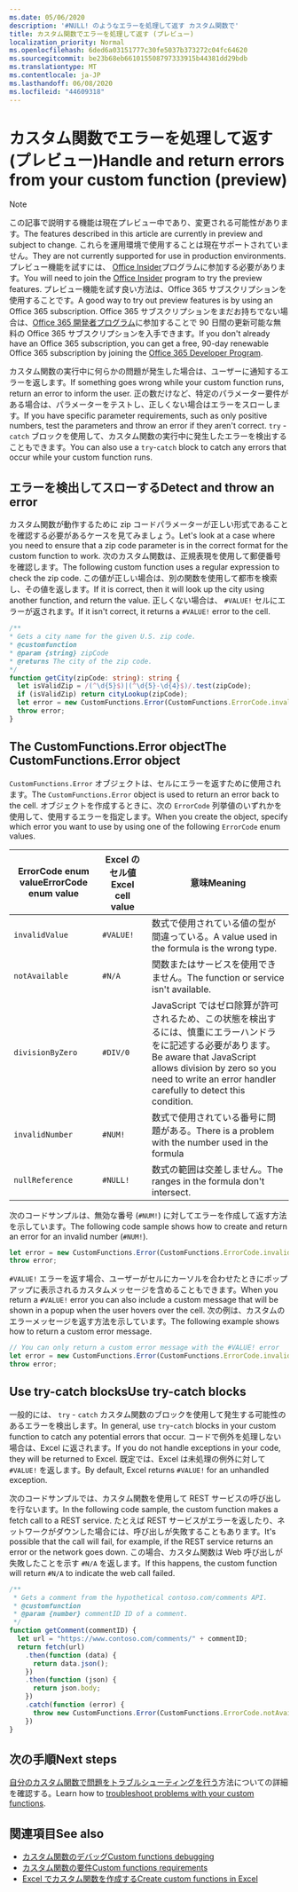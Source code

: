 ```yaml
---
ms.date: 05/06/2020
description: '#NULL! のようなエラーを処理して返す カスタム関数で'
title: カスタム関数でエラーを処理して返す (プレビュー)
localization_priority: Normal
ms.openlocfilehash: 6ded6a03151777c30fe5037b373272c04fc64620
ms.sourcegitcommit: be23b68eb661015508797333915b44381dd29bdb
ms.translationtype: MT
ms.contentlocale: ja-JP
ms.lasthandoff: 06/08/2020
ms.locfileid: "44609318"
---
```

# <a name="handle-and-return-errors-from-your-custom-function-preview"></a><span data-ttu-id="cf26d-104">カスタム関数でエラーを処理して返す (プレビュー)</span><span class="sxs-lookup"><span data-stu-id="cf26d-104">Handle and return errors from your custom function (preview)</span></span>

> [!NOTE]
> <span data-ttu-id="cf26d-105">この記事で説明する機能は現在プレビュー中であり、変更される可能性があります。</span><span class="sxs-lookup"><span data-stu-id="cf26d-105">The features described in this article are currently in preview and subject to change.</span></span> <span data-ttu-id="cf26d-106">これらを運用環境で使用することは現在サポートされていません。</span><span class="sxs-lookup"><span data-stu-id="cf26d-106">They are not currently supported for use in production environments.</span></span> <span data-ttu-id="cf26d-107">プレビュー機能を試すには、 [Office Insider](https://insider.office.com/join)プログラムに参加する必要があります。</span><span class="sxs-lookup"><span data-stu-id="cf26d-107">You will need to join the [Office Insider](https://insider.office.com/join) program to try the preview features.</span></span>  <span data-ttu-id="cf26d-108">プレビュー機能を試す良い方法は、Office 365 サブスクリプションを使用することです。</span><span class="sxs-lookup"><span data-stu-id="cf26d-108">A good way to try out preview features is by using an Office 365 subscription.</span></span> <span data-ttu-id="cf26d-109">Office 365 サブスクリプションをまだお持ちでない場合は、[Office 365 開発者プログラム](https://developer.microsoft.com/office/dev-program)に参加することで 90 日間の更新可能な無料の Office 365 サブスクリプションを入手できます。</span><span class="sxs-lookup"><span data-stu-id="cf26d-109">If you don't already have an Office 365 subscription, you can get a free, 90-day renewable Office 365 subscription by joining the [Office 365 Developer Program](https://developer.microsoft.com/office/dev-program).</span></span>

<span data-ttu-id="cf26d-110">カスタム関数の実行中に何らかの問題が発生した場合は、ユーザーに通知するエラーを返します。</span><span class="sxs-lookup"><span data-stu-id="cf26d-110">If something goes wrong while your custom function runs, return an error to inform the user.</span></span> <span data-ttu-id="cf26d-111">正の数だけなど、特定のパラメーター要件がある場合は、パラメーターをテストし、正しくない場合はエラーをスローします。</span><span class="sxs-lookup"><span data-stu-id="cf26d-111">If you have specific parameter requirements, such as only positive numbers, test the parameters and throw an error if they aren't correct.</span></span> <span data-ttu-id="cf26d-112">`try` - `catch` ブロックを使用して、カスタム関数の実行中に発生したエラーを検出することもできます。</span><span class="sxs-lookup"><span data-stu-id="cf26d-112">You can also use a `try`-`catch` block to catch any errors that occur while your custom function runs.</span></span>

## <a name="detect-and-throw-an-error"></a><span data-ttu-id="cf26d-113">エラーを検出してスローする</span><span class="sxs-lookup"><span data-stu-id="cf26d-113">Detect and throw an error</span></span>

<span data-ttu-id="cf26d-114">カスタム関数が動作するために zip コードパラメーターが正しい形式であることを確認する必要があるケースを見てみましょう。</span><span class="sxs-lookup"><span data-stu-id="cf26d-114">Let's look at a case where you need to ensure that a zip code parameter is in the correct format for the custom function to work.</span></span> <span data-ttu-id="cf26d-115">次のカスタム関数は、正規表現を使用して郵便番号を確認します。</span><span class="sxs-lookup"><span data-stu-id="cf26d-115">The following custom function uses a regular expression to check the zip code.</span></span> <span data-ttu-id="cf26d-116">この値が正しい場合は、別の関数を使用して都市を検索し、その値を返します。</span><span class="sxs-lookup"><span data-stu-id="cf26d-116">If it is correct, then it will look up the city using another function, and return the value.</span></span> <span data-ttu-id="cf26d-117">正しくない場合は、 `#VALUE!` セルにエラーが返されます。</span><span class="sxs-lookup"><span data-stu-id="cf26d-117">If it isn't correct, it returns a `#VALUE!` error to the cell.</span></span>

```typescript
/**
* Gets a city name for the given U.S. zip code.
* @customfunction
* @param {string} zipCode
* @returns The city of the zip code.
*/
function getCity(zipCode: string): string {
  let isValidZip = /(^\d{5}$)|(^\d{5}-\d{4}$)/.test(zipCode);
  if (isValidZip) return cityLookup(zipCode);
  let error = new CustomFunctions.Error(CustomFunctions.ErrorCode.invalidValue, "Please provide a valid U.S. zip code.");
  throw error;
}
```

## <a name="the-customfunctionserror-object"></a><span data-ttu-id="cf26d-118">The CustomFunctions.Error object</span><span class="sxs-lookup"><span data-stu-id="cf26d-118">The CustomFunctions.Error object</span></span>

<span data-ttu-id="cf26d-119">`CustomFunctions.Error` オブジェクトは、セルにエラーを返すために使用されます。</span><span class="sxs-lookup"><span data-stu-id="cf26d-119">The `CustomFunctions.Error` object is used to return an error back to the cell.</span></span> <span data-ttu-id="cf26d-120">オブジェクトを作成するときに、次の `ErrorCode` 列挙値のいずれかを使用して、使用するエラーを指定します。</span><span class="sxs-lookup"><span data-stu-id="cf26d-120">When you create the object, specify which error you want to use by using one of the following `ErrorCode` enum values.</span></span>


|<span data-ttu-id="cf26d-121">ErrorCode enum value</span><span class="sxs-lookup"><span data-stu-id="cf26d-121">ErrorCode enum value</span></span>  |<span data-ttu-id="cf26d-122">Excel のセル値</span><span class="sxs-lookup"><span data-stu-id="cf26d-122">Excel cell value</span></span>  |<span data-ttu-id="cf26d-123">意味</span><span class="sxs-lookup"><span data-stu-id="cf26d-123">Meaning</span></span>  |
|---------------|---------|---------|
|`invalidValue`   | `#VALUE!` | <span data-ttu-id="cf26d-124">数式で使用されている値の型が間違っている。</span><span class="sxs-lookup"><span data-stu-id="cf26d-124">A value used in the formula is the wrong type.</span></span> |
|`notAvailable`   | `#N/A`    | <span data-ttu-id="cf26d-125">関数またはサービスを使用できません。</span><span class="sxs-lookup"><span data-stu-id="cf26d-125">The function or service isn't available.</span></span> |
|`divisionByZero` | `#DIV/0`  | <span data-ttu-id="cf26d-126">JavaScript ではゼロ除算が許可されるため、この状態を検出するには、慎重にエラーハンドラをに記述する必要があります。</span><span class="sxs-lookup"><span data-stu-id="cf26d-126">Be aware that JavaScript allows division by zero so you need to write an error handler carefully to detect this condition.</span></span> |
|`invalidNumber`  | `#NUM!`   | <span data-ttu-id="cf26d-127">数式で使用されている番号に問題がある。</span><span class="sxs-lookup"><span data-stu-id="cf26d-127">There is a problem with the number used in the formula</span></span> |
|`nullReference`  | `#NULL!`  | <span data-ttu-id="cf26d-128">数式の範囲は交差しません。</span><span class="sxs-lookup"><span data-stu-id="cf26d-128">The ranges in the formula don't intersect.</span></span> |

<span data-ttu-id="cf26d-129">次のコードサンプルは、無効な番号 (`#NUM!`) に対してエラーを作成して返す方法を示しています。</span><span class="sxs-lookup"><span data-stu-id="cf26d-129">The following code sample shows how to create and return an error for an invalid number (`#NUM!`).</span></span>

```typescript
let error = new CustomFunctions.Error(CustomFunctions.ErrorCode.invalidNumber);
throw error;
```

<span data-ttu-id="cf26d-130">`#VALUE!` エラーを返す場合、ユーザーがセルにカーソルを合わせたときにポップアップに表示されるカスタムメッセージを含めることもできます。</span><span class="sxs-lookup"><span data-stu-id="cf26d-130">When you return a `#VALUE!` error you can also include a custom message that will be shown in a popup when the user hovers over the cell.</span></span> <span data-ttu-id="cf26d-131">次の例は、カスタムのエラーメッセージを返す方法を示しています。</span><span class="sxs-lookup"><span data-stu-id="cf26d-131">The following example shows how to return a custom error message.</span></span>

```typescript
// You can only return a custom error message with the #VALUE! error
let error = new CustomFunctions.Error(CustomFunctions.ErrorCode.invalidValue, "The parameter can only contain lowercase characters.");
throw error;
```

## <a name="use-try-catch-blocks"></a><span data-ttu-id="cf26d-132">Use try-catch blocks</span><span class="sxs-lookup"><span data-stu-id="cf26d-132">Use try-catch blocks</span></span>

<span data-ttu-id="cf26d-133">一般的には、 `try` - `catch` カスタム関数のブロックを使用して発生する可能性のあるエラーを検出します。</span><span class="sxs-lookup"><span data-stu-id="cf26d-133">In general, use `try`-`catch` blocks in your custom function to catch any potential errors that occur.</span></span> <span data-ttu-id="cf26d-134">コードで例外を処理しない場合は、Excel に返されます。</span><span class="sxs-lookup"><span data-stu-id="cf26d-134">If you do not handle exceptions in your code, they will be returned to Excel.</span></span> <span data-ttu-id="cf26d-135">既定では、Excel は未処理の例外に対して `#VALUE!` を返します。</span><span class="sxs-lookup"><span data-stu-id="cf26d-135">By default, Excel returns `#VALUE!` for an unhandled exception.</span></span>

<span data-ttu-id="cf26d-136">次のコードサンプルでは、カスタム関数を使用して REST サービスの呼び出しを行ないます。</span><span class="sxs-lookup"><span data-stu-id="cf26d-136">In the following code sample, the custom function makes a fetch call to a REST service.</span></span> <span data-ttu-id="cf26d-137">たとえば REST サービスがエラーを返したり、ネットワークがダウンした場合には、呼び出しが失敗することもあります。</span><span class="sxs-lookup"><span data-stu-id="cf26d-137">It's possible that the call will fail, for example, if the REST service returns an error or the network goes down.</span></span> <span data-ttu-id="cf26d-138">この場合、カスタム関数は Web 呼び出しが失敗したことを示す `#N/A` を返します。</span><span class="sxs-lookup"><span data-stu-id="cf26d-138">If this happens, the custom function will return `#N/A` to indicate the web call failed.</span></span>


```typescript
/**
 * Gets a comment from the hypothetical contoso.com/comments API.
 * @customfunction
 * @param {number} commentID ID of a comment.
 */
function getComment(commentID) {
  let url = "https://www.contoso.com/comments/" + commentID;
  return fetch(url)
    .then(function (data) {
      return data.json();
    })
    .then(function (json) {
      return json.body;
    })
    .catch(function (error) {
      throw new CustomFunctions.Error(CustomFunctions.ErrorCode.notAvailable);
    })
}
```

## <a name="next-steps"></a><span data-ttu-id="cf26d-139">次の手順</span><span class="sxs-lookup"><span data-stu-id="cf26d-139">Next steps</span></span>

<span data-ttu-id="cf26d-140">[自分のカスタム関数で問題をトラブルシューティングを行う](custom-functions-troubleshooting.md)方法についての詳細を確認する。</span><span class="sxs-lookup"><span data-stu-id="cf26d-140">Learn how to [troubleshoot problems with your custom functions](custom-functions-troubleshooting.md).</span></span>

## <a name="see-also"></a><span data-ttu-id="cf26d-141">関連項目</span><span class="sxs-lookup"><span data-stu-id="cf26d-141">See also</span></span>

* [<span data-ttu-id="cf26d-142">カスタム関数のデバッグ</span><span class="sxs-lookup"><span data-stu-id="cf26d-142">Custom functions debugging</span></span>](custom-functions-debugging.md)
* [<span data-ttu-id="cf26d-143">カスタム関数の要件</span><span class="sxs-lookup"><span data-stu-id="cf26d-143">Custom functions requirements</span></span>](custom-functions-requirement-sets.md)
* [<span data-ttu-id="cf26d-144">Excel でカスタム関数を作成する</span><span class="sxs-lookup"><span data-stu-id="cf26d-144">Create custom functions in Excel</span></span>](custom-functions-overview.md)

